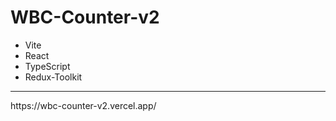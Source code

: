 # **WBC-Counter-v2**

* Vite
* React
* TypeScript
* Redux-Toolkit

<hr>
https://wbc-counter-v2.vercel.app/
